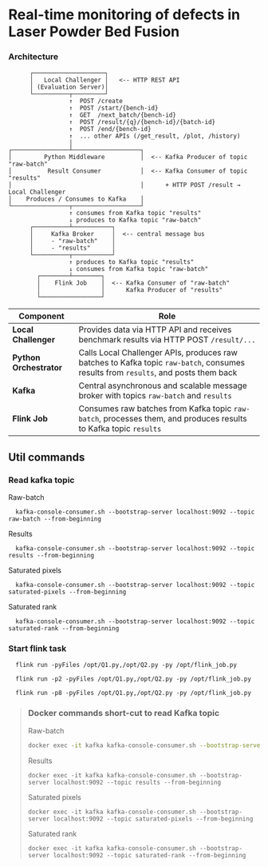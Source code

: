 # Real-time monitoring of defects in Laser Powder Bed Fusion

### Architecture
```plaintext
      ┌────────────────────┐
      │   Local Challenger │   <-- HTTP REST API
      │ (Evaluation Server)│
      └──────────┬─────────┘
                 ↑  POST /create
                 ↑  POST /start/{bench-id}
                 ↑  GET  /next_batch/{bench-id}
                 ↑  POST /result/{q}/{bench-id}/{batch-id}
                 ↑  POST /end/{bench-id}
                 ↑  ... other APIs (/get_result, /plot, /history)
                 │
┌────────────────┴───────────────────┐
│         Python Middleware          │  <-- Kafka Producer of topic "raw-batch"
│          Result Consumer           │  <-- Kafka Consumer of topic "results"
│                                    │      + HTTP POST /result → Local Challenger
│    Produces / Consumes to Kafka    │ 
└────────────────┬───────────────────┘
                 ↑ consumes from Kafka topic "results"
                 ↓ produces to Kafka topic "raw-batch"
      ┌──────────┴───────────┐
      │     Kafka Broker     │  <-- central message bus
      │     - "raw-batch"    │
      │     - "results"      │
      └──────────┬───────────┘
                 ↑ produces to Kafka topic "results"
                 ↓ consumes from Kafka topic "raw-batch"
        ┌────────┴────────┐
        │    Flink Job    │  <-- Kafka Consumer of "raw-batch"
        │                 │      Kafka Producer of "results"
        └─────────────────┘
```

| Component               | Role                                                                                                                               |
|-------------------------|------------------------------------------------------------------------------------------------------------------------------------|
| **Local Challenger**    | Provides data via HTTP API and receives benchmark results via HTTP POST `/result/...`                                              |
| **Python Orchestrator** | Calls Local Challenger APIs, produces raw batches to Kafka topic `raw-batch`, consumes results from `results`, and posts them back |
| **Kafka**               | Central asynchronous and scalable message broker with topics `raw-batch` and `results`                                             |
| **Flink Job**           | Consumes raw batches from Kafka topic `raw-batch`, processes them, and produces results to Kafka topic `results`                   |

## Util commands

### Read kafka topic

Raw-batch
```shell
  kafka-console-consumer.sh --bootstrap-server localhost:9092 --topic raw-batch --from-beginning
```

Results
```shell
  kafka-console-consumer.sh --bootstrap-server localhost:9092 --topic results --from-beginning
```

Saturated pixels
```shell
  kafka-console-consumer.sh --bootstrap-server localhost:9092 --topic saturated-pixels --from-beginning
```

Saturated rank
```shell
  kafka-console-consumer.sh --bootstrap-server localhost:9092 --topic saturated-rank --from-beginning
```

### Start flink task

```shell
  flink run -pyFiles /opt/Q1.py,/opt/Q2.py -py /opt/flink_job.py
```

```shell
  flink run -p2 -pyFiles /opt/Q1.py,/opt/Q2.py -py /opt/flink_job.py
```

```shell
  flink run -p8 -pyFiles /opt/Q1.py,/opt/Q2.py -py /opt/flink_job.py
```

> ### Docker commands short-cut to read Kafka topic
> Raw-batch  
> ```bash
> docker exec -it kafka kafka-console-consumer.sh --bootstrap-server localhost:9092 --topic raw-batch --from-beginning
> ```
> Results
> ```shell
> docker exec -it kafka kafka-console-consumer.sh --bootstrap-server localhost:9092 --topic results --from-beginning
> ```
> 
> Saturated pixels
> ```shell
> docker exec -it kafka kafka-console-consumer.sh --bootstrap-server localhost:9092 --topic saturated-pixels --from-beginning
> ```
> 
> Saturated rank
> ```shell
> docker exec -it kafka kafka-console-consumer.sh --bootstrap-server localhost:9092 --topic saturated-rank --from-beginning
> ```